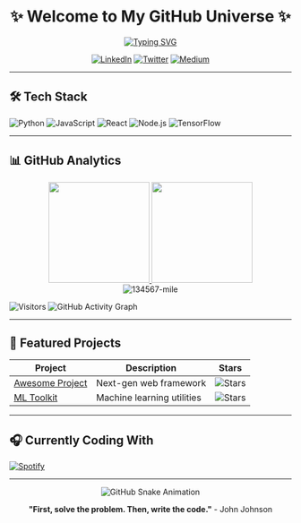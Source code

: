 <div align="center">
  
# ✨ Welcome to My GitHub Universe ✨

[![Typing SVG](https://readme-typing-svg.demolab.com?font=Fira+Code&size=26&duration=4000&pause=1000&color=58A6FF&vCenter=true&width=500&lines=Full+Stack+Developer;Open+Source+Enthusiast;AI%2FML+Explorer;Problem+Solver)](https://git.io/typing-svg)

[![LinkedIn](https://img.shields.io/badge/LinkedIn-0077B5?style=for-the-badge&logo=linkedin&logoColor=white)](https://linkedin.com/in/yourprofile)
[![Twitter](https://img.shields.io/badge/Twitter-1DA1F2?style=for-the-badge&logo=twitter&logoColor=white)](https://twitter.com/yourhandle)
[![Medium](https://img.shields.io/badge/Medium-12100E?style=for-the-badge&logo=medium&logoColor=white)](https://medium.com/@yourname)

</div>

---

## 🛠️ Tech Stack

![Python](https://img.shields.io/badge/Python-3776AB?style=for-the-badge&logo=python&logoColor=white)
![JavaScript](https://img.shields.io/badge/JavaScript-F7DF1E?style=for-the-badge&logo=javascript&logoColor=black)
![React](https://img.shields.io/badge/React-61DAFB?style=for-the-badge&logo=react&logoColor=black)
![Node.js](https://img.shields.io/badge/Node.js-339933?style=for-the-badge&logo=nodedotjs&logoColor=white)
![TensorFlow](https://img.shields.io/badge/TensorFlow-FF6F00?style=for-the-badge&logo=tensorflow&logoColor=white)

---

## 📊 GitHub Analytics

<div align="center">
  <a href="https://github.com/134567-mile">
    <img height="180em" src="https://github-readme-stats.vercel.app/api?username=134567-mile&show_icons=true&theme=radical&include_all_commits=true&count_private=true"/>
    <img height="180em" src="https://github-readme-stats.vercel.app/api/top-langs/?username=134567-mile&layout=compact&langs_count=8&theme=radical"/>
  </a>
</div>

<div align="center">
  <img src="https://github-readme-streak-stats.herokuapp.com/?user=134567-mile&theme=radical" alt="134567-mile" />
</div>

![Visitors](https://visitor-badge.glitch.me/badge?page_id=134567-mile.134567-mile&left_color=blue&right_color=green)
![GitHub Activity Graph](https://github-readme-activity-graph.vercel.app/graph?username=134567-mile&theme=react-dark)

---

## 🌟 Featured Projects

| Project | Description | Stars |
|---------|-------------|-------|
| [Awesome Project](https://github.com/134567-mile/awesome-project) | Next-gen web framework | ![Stars](https://img.shields.io/github/stars/134567-mile/awesome-project?style=flat-square) |
| [ML Toolkit](https://github.com/134567-mile/ml-toolkit) | Machine learning utilities | ![Stars](https://img.shields.io/github/stars/134567-mile/ml-toolkit?style=flat-square) |

---

## 🎧 Currently Coding With

[![Spotify](https://novatorem.vercel.app/api/spotify)](https://open.spotify.com/user/yourprofile)

---

<div align="center">
  
![GitHub Snake Animation](https://github.com/134567-mile/134567-mile/blob/output/github-contribution-grid-snake.svg)

**"First, solve the problem. Then, write the code."** - John Johnson

</div>






